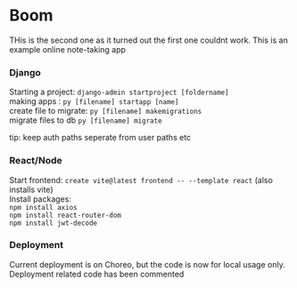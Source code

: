 # Boom
THis is the second one as it turned out the first one couldnt work. This is an example online note-taking app

### Django
Starting a project: `django-admin startproject [foldername]`<br>
making apps : `py [filename] startapp [name]`<br>
create file to migrate: `py [filename] makemigrations`<br>
migrate files to db `py [filename] migrate`

tip: keep auth paths seperate from user paths etc

### React/Node
Start frontend: `create vite@latest frontend -- --template react` (also installs vite)<br>
Install packages:<br>
`npm install axios`<br>
`npm install react-router-dom`<br>
`npm install jwt-decode`<br>

### Deployment
Current deployment is on Choreo, but the code is now for local usage only. Deployment related code has been commented